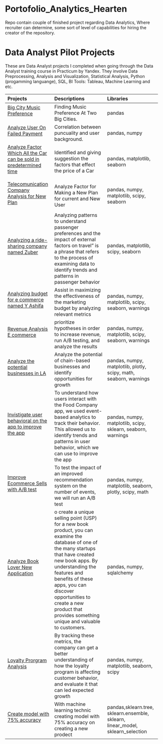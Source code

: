 # Portofolio_Analytics_Hearten
Repo contain couple of finished project regarding Data Analytics, Where recruiter can determine, some sort of level of capabilities for hiring the creator of the repository. 

# Data Analyst Pilot Projects
These are Data Analyst projects I completed when going through the Data Analyst training course in Practicum by Yandex. They involve Data Preprocessing, Analysis and Visualization, Statistical Analysis, Python (progamming languange), SQL, BI Tools: Tableau, Machine Learning and etc.

Projects | Descriptions | Libraries
:-------- | :------------ | :-------- |
<a href="https://github.com/StraightdDumbledore/Portofolio_Analytics_Hearten/tree/Credit-Risk-Analysis" title="Big City Music Preference">Big City Music Preference</a></p> | Finding Music Preference At Two Big Cities. | pandas
<a href="https://github.com/StraightdDumbledore/Portofolio_Analytics_Hearten/tree/Kredit-Risk-Analysis" title="identified correlation between on time payement with user background">Analyze User On Failed Payment </a></p> | Correlation between puncuality and user background. | pandas, numpy
<a href="https://github.com/StraightdDumbledore/Portofolio_Analytics_Hearten/tree/Factor-That-Make-a-Car-Salable" title="Analyze Factor Which All the Car can be sold in predetermined time">Analyze Factor Which All the Car can be sold in predetermined time </a></p> | Identified and giving suggestion the factors that effect the price of a Car | pandas, matplotlib, seaborn
<a href="https://github.com/StraightdDumbledore/Portofolio_Analytics_Hearten/tree/Telecommunication-Company-Analysis" title="Telecomunication Company Analysis for New Plan">Telecomunication Company Analysis for New Plan</a></p> | Analyze Factor for Making a New Plan for current and New User | pandas, numpy, matplotlib, scipy, seaborn
<a href="https://github.com/StraightdDumbledore/Portofolio_Analytics_Hearten/tree/5.-Analisis-Ride-Sharing-CompanyOptimize-Marketing-Marketing-Budget-for-Online-Shop" title="Analyzing a ride-sharing company named Zuber">Analyzing a ride-sharing company named Zuber</a></p> | Analyzing patterns to understand passenger preferences and the impact of external factors on travel” is a phrase that refers to the process of examining data to identify trends and patterns in passenger behavior | pandas, matplotlib, scipy, seaborn
<a href="https://github.com/StraightdDumbledore/Portofolio_Analytics_Hearten/tree/6.-Optimize-the-Marketing-Budget-on-the-Online-Shop-Website" title="Analyzing budget for e commerce named Y Ashifa">Analyzing budget for e commerce named Y Ashifa</a></p> | Assist in maximizing the effectiveness of the marketing budget by analyzing relevant metrics | pandas, numpy, matplotlib, scipy, seaborn, warnings
<a href="https://github.com/StraightdDumbledore/Portofolio_Analytics_Hearten/tree/7.-Analysis-of-Revenue-in-an-Online-Store">Revenue Analysis E commerce </a></p> | prioritize hypotheses in order to increase revenue, run A/B testing, and analyze the results | pandas, numpy, matplotlib, scipy, seaborn, warnings
<a href="https://github.com/StraightdDumbledore/Portofolio_Analytics_Hearten/tree/8.-Market-Research-Related-to-Restaurants-in-LA">Analyze the potential  businesses in LA </a></p> | Analyze the potential of chain-based businesses and identify opportunities for growth | pandas, numpy, matplotlib, plotly, scipy, math, seaborn, warnings
<a href="https://github.com/StraightdDumbledore/Portofolio_Analytics_Hearten/tree/9.-User-Behavior-Analysis-of-the-Food-Company-Application">Invistigate user behavioral on the app to improve the app</a></p> | To understand how users interact with the Food Company app, we used event-based analytics to track their behavior. This allowed us to identify trends and patterns in user behavior, which we can use to improve the app|pandas, numpy, matplotlib, scipy, sklearn, seaborn, warnings
<a href="https://github.com/StraightdDumbledore/Portofolio_Analytics_Hearten/blob/11.-Analysis-of-The-A/B-Testing-of-International-Online-Shop.ipynb/README.md">Improve Ecommerce Sells with A/B test </a></p> | To test the impact of an improved recommendation system on the number of events, we will run an A/B test | pandas, numpy, matplotlib, seaborn, plotly, scipy, math
<a href="https://github.com/StraightdDumbledore/Portofolio_Analytics_Hearten/tree/12.-SQL-Analysis-of-the-Startups-of-the-New-Apps-for-Books-Lovers.ipynb">Analyze Book Lover New Application </a></p> | o create a unique selling point (USP) for a new book product, you can examine the database of one of the many startups that have created new book apps. By understanding the features and benefits of these apps, you can discover opportunities to create a new product that provides something unique and valuable to customers. | pandas, numpy, sqlalchemy
<a href="https://github.com/StraightdDumbledore/Portofolio_Analytics_Hearten/blob/13.-Loyalty-Program-Analysis-.ipynb/README.md">Loyalty Prorgram Analysis</a></p> | By tracking these metrics, the company can get a better understanding of how the loyalty program is affecting customer behavior, and evaluate it that can led expected growth | pandas, numpy, matplotlib, seaborn, scipy
<a href="https://github.com/StraightdDumbledore/Portofolio_Analytics_Hearten/tree/14.-Machine-Learning-DA">Create model with 75% accuracy</a></p> | With machine learning technic creating model with 75% accuracy on creating a new prodect | pandas,sklearn.tree, sklearn.ensemble, sklearn, linear_model, sklearn_selection



